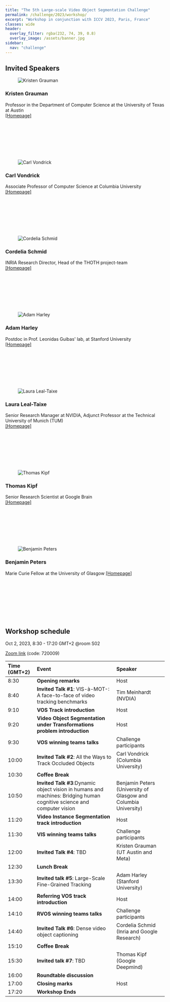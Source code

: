 ```yaml
---
title: "The 5th Large-scale Video Object Segmentation Challenge"
permalink: /challenge/2023/workshop/
excerpt: "Workshop in conjunction with ICCV 2023, Paris, France"
classes: wide
header:
  overlay_filter: rgba(232, 74, 39, 0.8)
  overlay_image: /assets/banner.jpg
sidebar:
  nav: "challenge"
---
```


## Invited Speakers

<figure style="width: 150px" class="align-left">
  <img src="{{ site.baseurl }}/assets/people/KristenGrauman.jpg" alt="Kristen Grauman">
</figure>

### Kristen Grauman
Professor in the Department of Computer Science at the University of Texas at Austin  
[[Homepage]](https://www.cs.utexas.edu/users/grauman/)

<br />
<br />
<br />
<br />
<br />
<br />

<figure style="width: 150px" class="align-left">
  <img src="{{ site.baseurl }}/assets/people/CarlVondrick.jpg" alt="Carl Vondrick">
</figure>

### Carl Vondrick
Associate Professor of Computer Science at Columbia University  
[[Homepage]](http://www.cs.columbia.edu/~vondrick/)

<br />
<br />
<br />
<br />
<br />
<br />

<figure style="width: 150px" class="align-left">
  <img src="{{ site.baseurl }}/assets/people/CordeliaSchmid.gif" alt="Cordelia Schmid">
</figure>

### Cordelia Schmid
INRIA Research Director, Head of the THOTH project-team  
[[Homepage]](https://thoth.inrialpes.fr/people/schmid/)

<br />
<br />
<br />
<br />
<br />
<br />

<figure style="width: 150px" class="align-left">
  <img src="{{ site.baseurl }}/assets/people/AdamHarley.jpg" alt="Adam Harley">
</figure>

### Adam Harley
Postdoc in Prof. Leonidas Guibas' lab, at Stanford University  
[[Homepage]](https://adamharley.com/)

<br />
<br />
<br />
<br />
<br />
<br />

<figure style="width: 150px" class="align-left">
  <img src="{{ site.baseurl }}/assets/people/LauraLealTaixe.jpg" alt="Laura Leal-Taixe">
</figure>

### Laura Leal-Taixe
Senior Research Manager at NVIDIA, Adjunct Professor at the Technical University of Munich (TUM)  
[[Homepage]](https://dvl.in.tum.de/team/lealtaixe/)

<br />
<br />
<br />
<br />
<br />
<br />

<figure style="width: 150px" class="align-left">
  <img src="{{ site.baseurl }}/assets/people/ThomasKipf.jpg" alt="Thomas Kipf">
</figure>

### Thomas Kipf
Senior Research Scientist at Google Brain  
[[Homepage]](https://tkipf.github.io/)


<br />
<br />
<br />
<br />
<br />
<br />
<figure style="width: 150px" class="align-left">
  <img src="{{ site.baseurl }}/assets/people/BenjaminPeters.jpg" alt="Benjamin Peters">
</figure>

### Benjamin Peters
Marie Curie Fellow at the University of Glasgow
[[Homepage]](http://www.imp-frankfurt.de/peters.html#about)
<br />
<br />
<br />
<br />
<br />
<br />

<br />
<br />

## Workshop schedule
Oct 2, 2023, 8:30 - 17:20 GMT+2 @room S02

[Zoom link](https://us06web.zoom.us/j/84100538001?pwd=EUDw0ForkPax82JTsUHDzQ9e1kNc9w.1) (code: 720009)

| Time (GMT+2)    | Event     | Speaker    |
|:-------------|:----------|:-----------|
| 8:30 | **Opening remarks** | Host |
| 8:40 | **Invited Talk #1**: VIS-à-MOT-: A face-to-face of video tracking benchmarks | Tim Meinhardt (NVDIA) |
| 9:10 | **VOS Track introduction**  | Host |
| 9:20 | **Video Object Segmentation under Transformations problem introduction**  | Host |
| 9:30 | **VOS winning teams talks**  | Challenge participants |
| 10:00 | **Invited Talk #2**: All the Ways to Track Occluded Objects | Carl Vondrick (Columbia University) |
| 10:30 | **Coffee Break** |  |
| 10:50 | **Invited Talk #3**:Dynamic object vision in humans and machines: Bridging human cognitive science and computer vision  | Benjamin Peters (University of Glasgow and Columbia University) |
| 11:20 | **Video Instance Segmentation track introduction** | Host |
| 11:30 | **VIS winning teams talks**  | Challenge participants |
| 12:00 | **Invited Talk #4**: TBD |  Kristen Grauman (UT Austin and Meta) |
| 12:30 | **Lunch Break** | |
| 13:30 | **Invited talk #5**: Large-Scale Fine-Grained Tracking | Adam Harley (Stanford University) |
| 14:00 | **Referring VOS track introduction** | Host |
| 14:10 | **RVOS winning teams talks** | Challenge participants |
| 14:40 | **Invited Talk #6**: Dense video object captioning | Cordelia Schmid (Inria and Google Research) | 
| 15:10 | **Coffee Break** | | 
| 15:30 | **Invited talk #7**: TBD | Thomas Kipf (Google Deepmind) | 
| 16:00 | **Roundtable discussion**  | |
| 17:00 | **Closing marks** | Host |
| 17:20 | **Workshop Ends** | |
